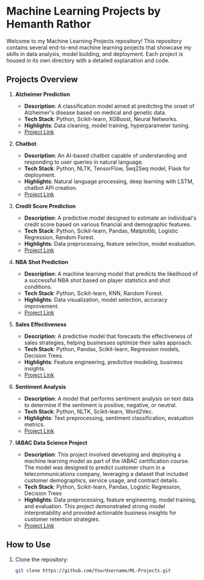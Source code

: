 # Machine Learning Projects by Hemanth Rathor

Welcome to my Machine Learning Projects repository! This repository contains several end-to-end machine learning projects that showcase my skills in data analysis, model building, and deployment. Each project is housed in its own directory with a detailed explanation and code.

## Projects Overview

1. **Alzheimer Prediction**
   - **Description**: A classification model aimed at predicting the onset of Alzheimer's disease based on medical and genetic data.
   - **Tech Stack**: Python, Scikit-learn, XGBoost, Neural Networks.
   - **Highlights**: Data cleaning, model training, hyperparameter tuning.
   - [Project Link](https://github.com/hr-rathor/My_Projects__/blob/main/Alzheimer_Prediction.ipynb)

2. **Chatbot**
   - **Description**: An AI-based chatbot capable of understanding and responding to user queries in natural language.
   - **Tech Stack**: Python, NLTK, TensorFlow, Seq2Seq model, Flask for deployment.
   - **Highlights**: Natural language processing, deep learning with LSTM, chatbot API creation.
   - [Project Link](https://github.com/hr-rathor/My_Projects__/blob/main/Rag%20LLM.ipynb)

3. **Credit Score Prediction**
   - **Description**: A predictive model designed to estimate an individual's credit score based on various financial and demographic features.
   - **Tech Stack**: Python, Scikit-learn, Pandas, Matplotlib, Logistic Regression, Random Forest.
   - **Highlights**: Data preprocessing, feature selection, model evaluation.
   - [Project Link](https://github.com/hr-rathor/My_Projects__/blob/main/Credit%20Score.ipynb)

4. **NBA Shot Prediction**
   - **Description**: A machine learning model that predicts the likelihood of a successful NBA shot based on player statistics and shot conditions.
   - **Tech Stack**: Python, Scikit-learn, KNN, Random Forest.
   - **Highlights**: Data visualization, model selection, accuracy improvement.
   - [Project Link](https://github.com/hr-rathor/My_Projects__/blob/main/NBA_FINAL%20(2).ipynb)

5. **Sales Effectiveness**
   - **Description**: A predictive model that forecasts the effectiveness of sales strategies, helping businesses optimize their sales approach.
   - **Tech Stack**: Python, Pandas, Scikit-learn, Regression models, Decision Trees.
   - **Highlights**: Feature engineering, predictive modeling, business insights.
   - [Project Link](https://github.com/hr-rathor/My_Projects__/blob/main/Sales%20Efectiveness%20(1).ipynb)

6. **Sentiment Analysis**
   - **Description**: A model that performs sentiment analysis on text data to determine if the sentiment is positive, negative, or neutral.
   - **Tech Stack**: Python, NLTK, Scikit-learn, Word2Vec.
   - **Highlights**: Text preprocessing, sentiment classification, evaluation metrics.
   - [Project Link](https://github.com/hr-rathor/My_Projects__/blob/main/Sentimental.ipynb)
  
7. **IABAC Data Science Project**
   - **Description**: This project involved developing and deploying a machine learning model as part of the IABAC certification course. The model was designed to 
   predict customer churn in a telecommunications company, leveraging a dataset that included customer demographics, service usage, and contract details.
   - **Tech Stack**: Python, Scikit-learn, Pandas, Logistic Regression, Decision Trees
   - **Highlights**: Data preprocessing, feature engineering, model training, and evaluation. This project demonstrated strong model interpretability and provided 
   actionable business insights for customer retention strategies.
   - [Project Link](https://github.com/hr-rathor/My_Projects__/blob/main/IABAC%20Pro%20(2).ipynb)

## How to Use

1. Clone the repository:
   ```bash
   git clone https://github.com/YourUsername/ML-Projects.git
